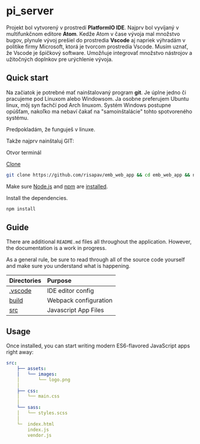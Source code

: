 # pi_server

Projekt bol vytvorený v prostredí **PlatformIO IDE**. Najprv bol vyvíjaný v multifunkčnom editore **Atom**. Kedže Atom v čase vývoja mal množstvo bugov, plynule vývoj prešiel do prostredia **Vscode** aj napriek výhradám v politike firmy Microsoft, ktorá je tvorcom prostredia Vscode. Musím uznať, že Vscode je špičkový software. Umožňuje integrovať množstvo nástrojov a užitočných doplnkov pre urýchlenie vývoja.

## Quick start

Na začiatok je potrebné mať nainštalovaný program **git**. Je úplne jedno či pracujeme pod Linuxom alebo Windowsom. Ja osobne preferujem Ubuntu linux, môj syn fachčí pod Arch linuxom. Systém Windows postupne opúšťam, nakoľko ma nebaví čakať na "samoinštalácie" tohto spotvoreného systému.

Predpokladám, že funguješ v linuxe.

Takže najprv nainštaluj GIT:

Otvor terminál



[Clone](https://github.com/risapav/emb_web_app)

```sh
git clone https://github.com/risapav/emb_web_app && cd emb_web_app && npm install
```

Make sure [Node.js](http://nodejs.org/) and [npm](https://www.npmjs.org/) are
[installed](http://nodejs.org/download/).


Install the dependencies.
```sh
npm install
```

## Guide

There are additional `README.md` files all throughout the application. However, the documentation is a work in progress.

As a general rule, be sure to read through all of the source code yourself and make sure you understand what is happening.

| Directories          | Purpose               |
| :------------------- | :-------------------- |
| [.vscode](./.vscode) | IDE editor config     |
| [build](./build)     | Webpack configuration |
| [src](./src)         | Javascript App Files  |


## Usage

Once installed, you can start writing modern ES6-flavored JavaScript apps right away:
```yaml
src:
    ├── assets:
    │   └── images:
    │       └── logo.png
    │
    ├── css:
    │   └── main.css
    │
    └── sass:
    │   └── styles.scss
    │
    └─  index.html
        index.js
        vendor.js
```
